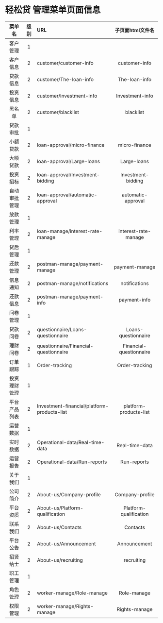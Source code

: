 # 轻松贷 管理菜单页面信息

|    菜单名    | 级别 | URL                                         |     子页面html文件名      |
| :----------: | :--: | :------------------------------------------ | :---------------------: |
|   客户管理   |  1   |                                             |                         |
|   客户信息   |  2   | customer/customer-info                      |      customer-info      |
|   贷款信息   |  2   | customer/The-loan-info                      |      The-loan-info      |
|   投资信息   |  2   | customer/Investment-info                    |     Investment-info     |
|    黑名单    |  2   | customer/blacklist                          |        blacklist        |
|   贷款审批   |  1   |                                             |                         |
|   小额贷款   |  2   | loan-approval/micro-finance                 |      micro-finance      |
|   大额贷款   |  2   | loan-approval/Large-loans                   |       Large-loans       |
|   投资招标   |  2   | loan-approval/Investment-bidding            |   Investment-bidding    |
| 自动审批管理 |  2   | loan-approval/automatic-approval            |   automatic-approval    |
|   放款管理   |  1   |                                             |                         |
|   利率管理   |  2   | loan-manage/interest-rate-manage            |  interest-rate-manage   |
|   贷后管理   |  1   |                                             |                         |
|   还款管理   |  2   | postman-manage/payment-manage               |     payment-manage      |
|   信息通知   |  2   | postman-manage/notifications                |      notifications      |
|   还款信息   |  2   | postman-manage/payment-info                 |      payment-info       |
|   问卷管理   |  1   |                                             |                         |
|   贷款问卷   |  2   | questionnaire/Loans-questionnaire           |   Loans-questionnaire   |
|   理财问卷   |  2   | questionnaire/Financial-questionnaire       | Financial-questionnaire |
|   订单跟踪   |  1   | Order-tracking                              |     Order-tracking      |
| 投资理财管理 |  1   |                                             |                         |
| 平台产品列表 |  2   | Investment-financial/platform-products-list | platform-products-list  |
|   运营数据   |  1   |                                             |                         |
|   实时数据   |  2   | Operational-data/Real-time-data             |     Real-time-data      |
|   运营报告   |  2   | Operational-data/Run-reports                |       Run-reports       |
|   关于我们   |  1   |                                             |                         |
|   公司简介   |  2   | About-us/Company-profile                    |     Company-profile     |
|   平台资质   |  2   | About-us/Platform-qualification             | Platform-qualification  |
|   联系我们   |  2   | About-us/Contacts                           |        Contacts         |
|   平台公告   |  2   | About-us/Announcement                       |      Announcement       |
|   招贤纳士   |  2   | About-us/recruiting                         |       recruiting        |
|   职工管理   |  1   |                                             |                         |
|   角色管理   |  2   | worker-manage/Role-manage                   |       Role-manage       |
|   权限管理   |  2   | worker-manage/Rights-manage                 |      Rights-manage      |

